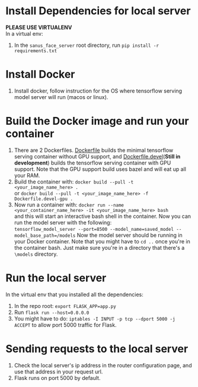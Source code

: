 # Install Dependencies for local server 
**PLEASE USE VIRTUALENV**  
In a virtual env:  
1. In the ```sanus_face_server``` root directory, run ```pip install -r requirements.txt ```  

# Install Docker
1. Install docker, follow instruction for the OS where tensorflow serving model server will run (macos or linux).  

# Build the Docker image and run your container
1. There are 2 Dockerfiles. [Dockerfile](https://github.com/sanus-solutions/sanus-face-server/blob/master/Dockerfile) builds the minimal tensorflow serving container without GPU support, and [Dockerfile.devel](https://github.com/sanus-solutions/sanus-face-server/blob/master/Dockerfile.devel)(**Still in development**) builds the tensorflow serving container with GPU support. Note that the GPU support build uses bazel and will eat up all your RAM.  
2. Build the container with: ```docker build --pull -t <your_image_name_here> .```  
    or ```docker build --pull -t <your_image_name_here> -f Dockerfile.devel-gpu .``` 
3. Now run a container with: ```docker run --name <your_container_name_here> -it <your_image_name_here> bash```  
    and this will start an interactive bash shell in the container. Now you can run the model server with the following:  
    ```tensorflow_model_server --port=8500 --model_name=saved_model --model_base_path=/models``` Now the model server should be running in your Docker container. Note that you might have to ```cd ..``` once you're in the container bash. Just make sure you're in a directory that there's a ```\models``` directory.
    
# Run the local server
In the virtual env that you installed all the dependencies:  
1. In the repo root: ```export FLASK_APP=app.py```
2. Run ```flask run --host=0.0.0.0```
3. You might have to do: ```iptables -I INPUT -p tcp --dport 5000 -j ACCEPT``` to allow port 5000 traffic for Flask.  

# Sending requests to the local server
1. Check the local server's ip address in the router configuration page, and use that address in your request url.  
2. Flask runs on port 5000 by default.  